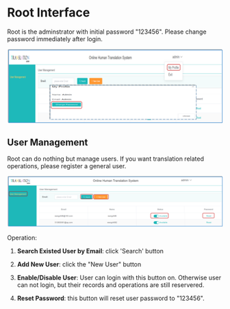 # Root Interface

Root is the adminstrator with initial password "123456". Please change password immediately after login.

<span id='root'></span>

![](/assets/root.change-password.png)

## User Management

 Root can do nothing but manage users. If you want translation related operations, please register a general user. 

![](/assets/interface.root.png)


Operation:

1. **Search Existed User by Email**: click 'Search' button 

2. **Add New User**: click the "New User" button

3. **Enable/Disable User**: User can login with this button on. Otherwise user can not login, but their records and operations are still reservered.
 
4. **Reset Password**: this button will reset user password to "123456".





